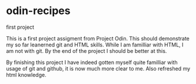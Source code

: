 # odin-recipes
first project

This is a first project assigment from Project Odin. This should demonstrate my so far leanerned git and HTML skills. While I am familliar with HTML, I am not with git. By the end of the project I should be better at this. 

By finishing this project I have indeed gotten myself quite familliar with usage of git and github, it is now much more clear to me. Also refreshed my html knowledge.

